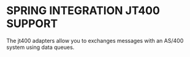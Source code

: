 SPRING INTEGRATION JT400 SUPPORT
====================================

The jt400 adapters allow you to exchanges messages with an AS/400 system using data queues.
